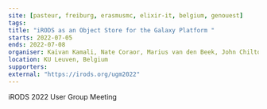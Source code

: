 ```yaml
---
site: [pasteur, freiburg, erasmusmc, elixir-it, belgium, genouest]
tags: 
title: "iRODS as an Object Store for the Galaxy Platform "
starts: 2022-07-05
ends: 2022-07-08
organiser: Kaivan Kamali, Nate Coraor, Marius van den Beek, John Chilton, Anton Nekrutenko
location: KU Leuven, Belgium
supporters: 
external: "https://irods.org/ugm2022"
---
```


iRODS 2022 User Group Meeting 
